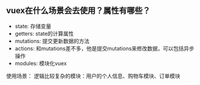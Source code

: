 ## vuex在什么场景会去使用？属性有哪些？
- state: 存储变量
- getters: state的计算属性
- mutations: 提交更新数据的方法
- actions: 和mutations差不多，他是提交mutations来修改数据，可以包括异步操作
- modules: 模块化vuex

使用场景：
逻辑比较复杂的模块：用户的个人信息、购物车模块、订单模块